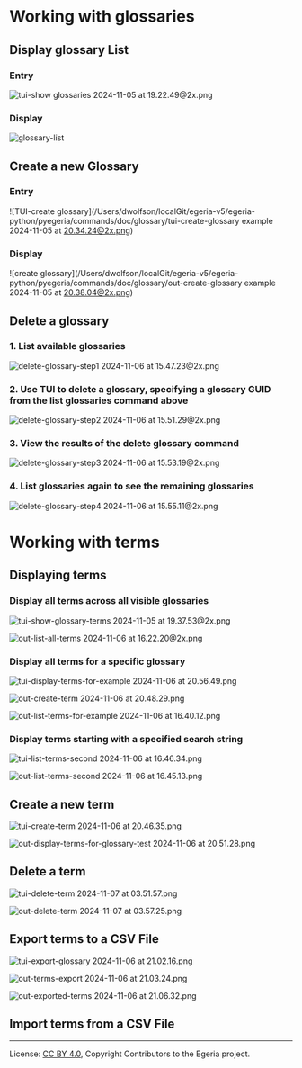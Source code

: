 <!-- SPDX-License-Identifier: CC-BY-4.0 -->
<!-- Copyright Contributors to the Egeria project. -->

# Working with glossaries

## Display glossary List
### Entry
![tui-show glossaries  2024-11-05 at 19.22.49@2x.png](tui-show%20glossaries%20%202024-11-05%20at%2019.22.49%402x.png)
### Display
![glossary-list](out-glossary-list%20example%202024-11-05%20at%2020.41.02%402x.png)
## Create a new Glossary
### Entry
![TUI-create glossary](/Users/dwolfson/localGit/egeria-v5/egeria-python/pyegeria/commands/doc/glossary/tui-create-glossary example 2024-11-05 at 20.34.24@2x.png)

### Display
![create glossary](/Users/dwolfson/localGit/egeria-v5/egeria-python/pyegeria/commands/doc/glossary/out-create-glossary example  2024-11-05 at 20.38.04@2x.png)
## Delete a glossary

### 1. List available glossaries
![delete-glossary-step1 2024-11-06 at 15.47.23@2x.png](delete-glossary-step1%202024-11-06%20at%2015.47.23%402x.png)

### 2. Use TUI to delete a glossary, specifying a glossary GUID from the list glossaries command above
![delete-glossary-step2 2024-11-06 at 15.51.29@2x.png](delete-glossary-step2%202024-11-06%20at%2015.51.29%402x.png)

### 3. View the results of the delete glossary command
![delete-glossary-step3 2024-11-06 at 15.53.19@2x.png](delete-glossary-step3%202024-11-06%20at%2015.53.19%402x.png)

### 4. List glossaries again to see the remaining glossaries
![delete-glossary-step4 2024-11-06 at 15.55.11@2x.png](delete-glossary-step4%202024-11-06%20at%2015.55.11%402x.png)

# Working with terms

## Displaying terms

### Display all terms across all visible glossaries

![tui-show-glossary-terms 2024-11-05 at 19.37.53@2x.png](tui-show-glossary-terms%202024-11-05%20at%2019.37.53%402x.png)

![out-list-all-terms  2024-11-06 at 16.22.20@2x.png](out-list-all-terms%20%202024-11-06%20at%2016.22.20%402x.png)
### Display all terms for a specific glossary

![tui-display-terms-for-example 2024-11-06 at 20.56.49.png](tui-display-terms-for-example%202024-11-06%20at%2020.56.49.png)

![out-create-term 2024-11-06 at 20.48.29.png](out-create-term%202024-11-06%20at%2020.48.29.png)

![out-list-terms-for-example 2024-11-06 at 16.40.12.png](out-list-terms-for-example%202024-11-06%20at%2016.40.12.png)

### Display terms starting with a specified search string
![tui-list-terms-second 2024-11-06 at 16.46.34.png](tui-list-terms-second%202024-11-06%20at%2016.46.34.png)

![out-list-terms-second 2024-11-06 at 16.45.13.png](out-list-terms-second%202024-11-06%20at%2016.45.13.png)

## Create a new term

![tui-create-term 2024-11-06 at 20.46.35.png](tui-create-term%202024-11-06%20at%2020.46.35.png)

![out-display-terms-for-glossary-test 2024-11-06 at 20.51.28.png](out-display-terms-for-glossary-test%202024-11-06%20at%2020.51.28.png)
## Delete a term
![tui-delete-term 2024-11-07 at 03.51.57.png](tui-delete-term%202024-11-07%20at%2003.51.57.png)

![out-delete-term 2024-11-07 at 03.57.25.png](out-delete-term%202024-11-07%20at%2003.57.25.png)
## Export terms to a CSV File

![tui-export-glossary 2024-11-06 at 21.02.16.png](tui-export-glossary%202024-11-06%20at%2021.02.16.png)

![out-terms-export 2024-11-06 at 21.03.24.png](out-terms-export%202024-11-06%20at%2021.03.24.png)

![out-exported-terms 2024-11-06 at 21.06.32.png](out-exported-terms%202024-11-06%20at%2021.06.32.png)

## Import terms from a CSV File



















----
License: [CC BY 4.0](https://creativecommons.org/licenses/by/4.0/),
Copyright Contributors to the Egeria project.